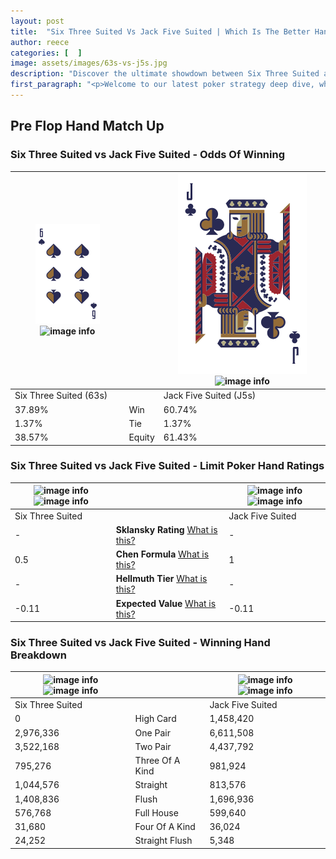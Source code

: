 ```yaml
---
layout: post
title:  "Six Three Suited Vs Jack Five Suited | Which Is The Better Hand In Poker? A Complete Guide"
author: reece
categories: [  ]
image: assets/images/63s-vs-j5s.jpg
description: "Discover the ultimate showdown between Six Three Suited and Jack Five Suited in poker! Uncover the odds, strategies, and scenarios where one hand triumphs over the other. Get ready to up your poker game with this thrilling analysis."
first_paragraph: "<p>Welcome to our latest poker strategy deep dive, where we're pitting two distinct hands against each other in a high-stakes showdown: Six Three Suited vs Jack Five Suited.</p><p>In the dynamic world of poker, every decision counts, and knowing which hand holds the upper hand is key to your success at the table.</p><p>In this article, we'll dissect these two hands, explore the scenarios where one dominates the other, and equip you with the knowledge to make strategic choices that can tip the odds in your favor.</p><p>Get ready to unravel the intriguing dynamics of these poker hands and elevate your game to new heights.</p>"
---
```




[comment]: # (sp0)

## Pre Flop Hand Match Up

<div class="table hand-ratings" markdown="1"> 



### Six Three Suited vs Jack Five Suited - Odds Of Winning


    
| ![image info](assets/images/hand1/6.png) ![image info](assets/images/hand1/3s.png) |  | ![image info](assets/images/hand2/J.png) ![image info](assets/images/hand2/5s.png) |
| -------- | -------- | -------- |
| Six Three Suited (63s) |  | Jack Five Suited (J5s) |
| 37.89% | Win | 60.74% |
| 1.37% | Tie | 1.37% |
| 38.57% | Equity | 61.43% |




[comment]: # (sp1)



### Six Three Suited vs Jack Five Suited - Limit Poker Hand Ratings


    
| ![image info](https://www.riverpairs.com/assets/images/hand1/6.png) ![image info](https://www.riverpairs.com/assets/images/hand1/3s.png) |  | ![image info](https://www.riverpairs.com/assets/images/hand2/J.png) ![image info](https://www.riverpairs.com/assets/images/hand2/5s.png) |
| -------- | -------- | -------- |
| Six Three Suited |  | Jack Five Suited |
| - | **Sklansky Rating** [What is this?](/sklansky-rating-explained) | - |
| 0.5 | **Chen Formula** [What is this?](/chen-formula-explained) | 1 |
| - | **Hellmuth Tier** [What is this?](/Hellmuth-tier-explained) | - |
| -0.11 | **Expected Value** [What is this?](/expected-value-explained) | -0.11 |




[comment]: # (sp2)



### Six Three Suited vs Jack Five Suited - Winning Hand Breakdown


    
| ![image info](https://www.riverpairs.com/assets/images/hand1/6.png) ![image info](https://www.riverpairs.com/assets/images/hand1/3s.png) |  | ![image info](https://www.riverpairs.com/assets/images/hand2/J.png) ![image info](https://www.riverpairs.com/assets/images/hand2/5s.png) |
| -------- | -------- | -------- |
| Six Three Suited |  | Jack Five Suited |
| 0 | High Card | 1,458,420 |
| 2,976,336 | One Pair | 6,611,508 |
| 3,522,168 | Two Pair | 4,437,792 |
| 795,276 | Three Of A Kind | 981,924 |
| 1,044,576 | Straight | 813,576 |
| 1,408,836 | Flush | 1,696,936 |
| 576,768 | Full House | 599,640 |
| 31,680 | Four Of A Kind | 36,024 |
| 24,252 | Straight Flush | 5,348 |




[comment]: # (sp3)



</div>

[comment]: # (sp4)



[comment]: # (sp5)

